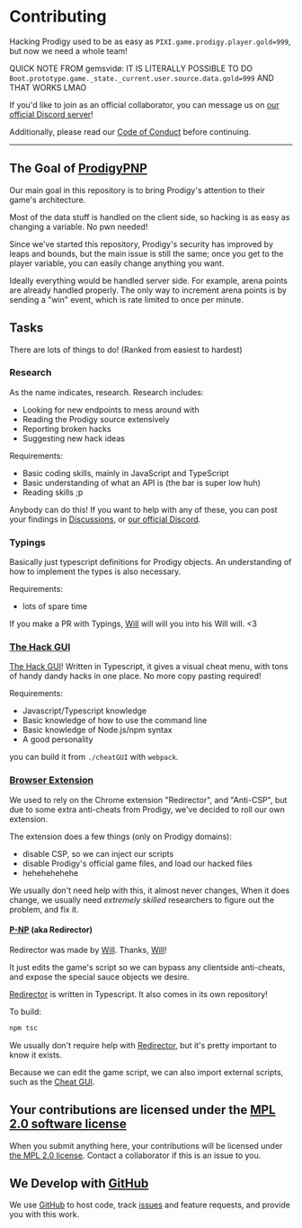 # Contributing

Hacking Prodigy used to be as easy as `PIXI.game.prodigy.player.gold=999`, but now we need a whole team!

QUICK NOTE FROM gemsvidø: IT IS LITERALLY POSSIBLE TO DO `Boot.prototype.game._state._current.user.source.data.gold=999` AND THAT WORKS LMAO


If you'd like to join as an official collaborator, you can message us on [our official Discord server](https://dsc.gg/ProdigyPNP)!

Additionally, please read our [Code of Conduct](https://github.com/ProdigyPNP/ProdigyMathGameHacking/blob/master/.github/CODE_OF_CONDUCT.md) before continuing.

---

## The Goal of [ProdigyPNP](https://github.com/ProdigyPNP/ProdigyMathGameHacking)

Our main goal in this repository is to bring Prodigy's attention to their game's architecture.

Most of the data stuff is handled on the client side, so hacking is as easy as changing a variable. No pwn needed!

Since we've started this repository, Prodigy's security has improved by leaps and bounds, but the main issue is still the same;
once you get to the player variable, you can easily change anything you want.

Ideally everything would be handled server side. For example, arena points are already handled properly. The only way to increment arena points is by sending a "win" event, which is rate limited to once per minute.

## Tasks

There are lots of things to do! (Ranked from easiest to hardest)

### Research

As the name indicates, research. Research includes:

- Looking for new endpoints to mess around with
- Reading the Prodigy source extensively
- Reporting broken hacks
- Suggesting new hack ideas

Requirements:

- Basic coding skills, mainly in JavaScript and TypeScript
- Basic understanding of what an API is (the bar is super low huh)
- Reading skills ;p

Anybody can do this! If you want to help with any of these, you can post your findings in [Discussions](https://github.com/ProdigyPNP/ProdigyMathGameHacking/discussions), or [our official Discord](https://dsc.gg/ProdigyPNP).

### Typings

Basically just typescript definitions for Prodigy objects. An understanding of how to implement the types is also necessary.

Requirements:

- lots of spare time

If you make a PR with Typings, [Will](https://github.com/MelnCat) will will you into his Will will. <3




### [The Hack GUI](https://github.com/Prodigy-Hacking/ProdigyMathGameHacking/tree/master/cheatGUI)

[The Hack GUI](https://github.com/Prodigy-Hacking/ProdigyMathGameHacking/tree/master/cheatGUI)! Written in Typescript, it gives a visual cheat menu, with tons of handy dandy hacks in one place. No more copy pasting required!

Requirements:

- Javascript/Typescript knowledge
- Basic knowledge of how to use the command line
- Basic knowledge of Node.js/npm syntax
- A good personality

you can build it from `./cheatGUI` with `webpack`.

### [Browser Extension](https://chrome.google.com/webstore/detail/prodigy-hacking-extension/gjabpajagbgoifbkflgojeojmnlmioea)

We used to rely on the Chrome extension "Redirector", and "Anti-CSP", but due to some extra anti-cheats from Prodigy, we've decided to roll our own extension.

The extension does a few things (only on Prodigy domains):

- disable CSP, so we can inject our scripts
- disable Prodigy's official game files, and load our hacked files
- hehehehehehe

We usually don't need help with this, it almost never changes, When it does change, we usually need
*extremely skilled* researchers to figure out the problem, and fix it.

#### [P-NP](https://github.com/ProdigyPNP/P-NP) (aka Redirector)

Redirector was made by [Will](https://github.com/MelnCat). Thanks, [Will](https://github.com/MelnCat)!

It just edits the game's script so we can bypass any clientside anti-cheats, and expose the special sauce objects we desire.

[Redirector]((https://github.com/ProdigyPNP/P-NP)) is written in Typescript. It also comes in its own repository!

To build:

```cmd
npm tsc
```

We usually don't require help with [Redirector](https://github.com/Prodigy-Hacking/P-NP), but it's pretty important to know it exists.

Because we can edit the game script, we can also import external scripts, such as the [Cheat GUI](https://github.com/ProdigyPNP/ProdigyMathGameHacking/tree/master/cheatGUI).

## Your contributions are licensed under the [MPL 2.0 software license](https://github.com/ProdigyPNP/ProdigyMathGameHacking/blob/master/LICENSE.txt)

When you submit anything here, your contributions will be licensed under [the MPL 2.0 license](https://www.mozilla.org/en-US/MPL/2.0/). Contact a collaborator if this is an issue to you.

## We Develop with [GitHub](https://github.com)

We use [GitHub](https://github.com) to host code, track [issues](https://github.com/ProdigyPNP/ProdigyMathGameHacking/issues) and feature requests, and provide you with this work.
